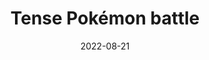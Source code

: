 ---
date: 2022-08-21
title: Tense Pokémon battle
description: A placeholder for the “Tense Pokémon battle” photo album
album: https://narayanan.co/tense-pokemon-battle/
thumbnail: https://narayanan.co/content/images/2022/08/IMG_6488-2.jpeg
thumbnail_orientation: portrait
---